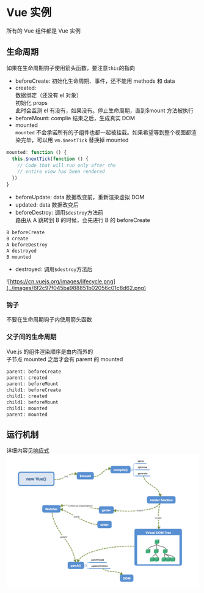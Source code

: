 # Vue 实例

所有的 Vue 组件都是 Vue 实例

## 生命周期

如果在生命周期钩子使用箭头函数，要注意`this`的指向

- beforeCreate: 初始化生命周期、事件，还不能用 methods 和 data
- created:  
  数据绑定（还没有 el 对象）  
  初始化 props  
  此时会监测 el 有没有，如果没有。停止生命周期，直到\$mount 方法被执行
- beforeMount: complie 结束之后，生成真实 DOM
- mounted  
  `mounted` 不会承诺所有的子组件也都一起被挂载。如果希望等到整个视图都渲染完毕，可以用 `vm.$nextTick` 替换掉 mounted

```js
mounted: function () {
  this.$nextTick(function () {
    // Code that will run only after the
    // entire view has been rendered
  })
}
```

- beforeUpdate: data 数据改变前，重新渲染虚拟 DOM
- updated: data 数据改变后
- beforeDestroy: 调用`$destroy`方法前  
  路由从 A 跳转到 B 的时候，会先进行 B 的 beforeCreate

```
B beforeCreate
B create
A beforeDestroy
A destroyed
B mounted
```

- destroyed: 调用`$destroy`方法后

![https://cn.vuejs.org/images/lifecycle.png](../images/6f2c97f045ba988851b02056c01c8d62.png)

### 钩子

不要在生命周期钩子内使用箭头函数

### 父子间的生命周期

Vue.js 的组件渲染顺序是由内而外的  
子节点 mounted 之后才会有 parent 的 mounted

```
parent: beforeCreate
parent: created
parent: beforeMount
child1: beforeCreate
child1: created
child1: beforeMount
child1: mounted
parent: mounted
```

## 运行机制

详细内容见[响应式](./20_responsive.md)
![](../images/33f72cc561e3f368215ee8bf252a69b8.png)
